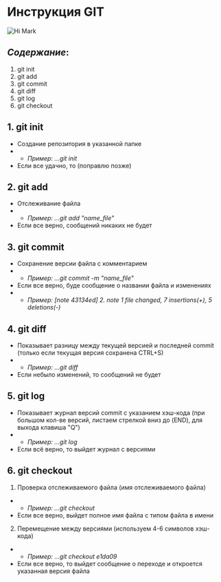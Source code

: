 # Инструкция GIT
![Hi Mark](Markdown-mark.png)
## *Содержание*:
1. git init
2. git add
3. git commit
4. git diff
5. git log
6. git checkout

## **1. git init**
- Создание репозитория в указанной папке
- - *Пример: ...git init* 
- Если все удачно, то (поправлю позже)

## **2. git add**
- Отслеживание файла
- - *Пример: ...git add "name_file"*
- Если все верно, сообщений никаких не будет

## **3. git commit**
- Сохранение версии файла с комментарием
- - *Пример: ...git commit -m "name_file"*
- Если все верно, буде сообщение о названии файла и изменениях
- - *Пример: [note 43134ed] 2. note
 1 file changed, 7 insertions(+), 5 deletions(-)*

## **4. git diff**
- Показывает разницу между текущей версией и последней commit (только если текущая версия сохранена CTRL+S)
- - *Пример: ...git diff*
- Если небыло изменений, то сообщений не будет

## **5. git log**
- Показывает журнал версий commit с указанием хэш-кода (при большом кол-ве версий, листаем стрелкой вниз до (END), для выхода клавиша "Q")
- - *Пример: ...git log*
- Если всё верно, то выйдет журнал с версиями

## **6. git checkout**
1. Проверка отслеживаемого файла (имя отслеживаемого файла)
- - *Пример: ...git checkout*
- Если все верно, выйдет полное имя файла с типом файла в имени
2. Перемещение между версиями (используем 4-6 символов хэш-кода)
- - *Пример: ...git checkout e1da09*
- Если все верно, то выйдет сообщение о переходе и откроется указанная версия файла
